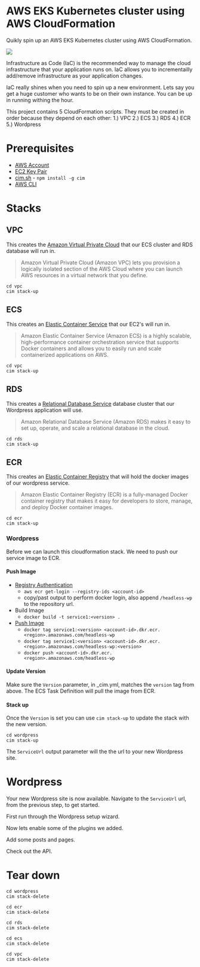 # AWS EKS Kubernetes cluster using AWS CloudFormation
Quikly spin up an AWS EKS Kubernetes cluster using AWS CloudFormation.

[![](architecture.png)](architecture.png)

Infrastructure as Code (IaC) is the recommended way to manage the cloud infrastructure that your
application runs on.  IaC allows you to incrementailly add/remove infrastructure as your application changes.

IaC really shines when you need to spin up a new environment.  Lets say you get a huge customer who wants
to be on their own instance.  You can be up in running withing the hour.

This project contains 5 CloudFormation scripts.  They must be created in order because they depend on each other:
1.) VPC
2.) ECS
3.) RDS
4.) ECR
5.) Wordpress

# Prerequisites
- [AWS Account](https://aws.amazon.com/)
- [EC2 Key Pair](https://console.aws.amazon.com/ec2/v2/home)
- [cim.sh](https://cim.sh/) - `npm install -g cim`
- [AWS CLI](https://docs.aws.amazon.com/cli/latest/userguide/installing.html) 


# Stacks

## VPC
This creates the [Amazon Virtual Private Cloud](https://aws.amazon.com/vpc/) that our ECS cluster and RDS database will run in.  
> Amazon Virtual Private Cloud (Amazon VPC) lets you provision a logically isolated section of the AWS Cloud where you can launch AWS resources in a virtual network that you define. 
```
cd vpc
cim stack-up
```

## ECS
This creates an [Elastic Container Service](https://aws.amazon.com/ecs/) that our EC2's will run in.
> Amazon Elastic Container Service (Amazon ECS) is a highly scalable, high-performance container orchestration service that supports Docker containers and allows you to easily run and scale containerized applications on AWS.
```
cd vpc
cim stack-up
```

## RDS
This creates a [Relational Database Service](https://aws.amazon.com/rds/) database cluster that our Wordpress application will use.
> Amazon Relational Database Service (Amazon RDS) makes it easy to set up, operate, and scale a relational database in the cloud.
```
cd rds
cim stack-up
```

## ECR
This creates an [Elastic Container Registry](https://aws.amazon.com/ecr/) that will hold the docker images of our wordpress service.
> Amazon Elastic Container Registry (ECR) is a fully-managed Docker container registry that makes it easy for developers to store, manage, and deploy Docker container images.
```
cd ecr
cim stack-up
```

### Wordpress
Before we can launch this cloudformation stack.  We need to push our service image to ECR.
#### Push Image
- [Registry Authentication](http://docs.aws.amazon.com/AmazonECR/latest/userguide/Registries.html#registry_auth)
  - `aws ecr get-login --registry-ids <account-id>`
  - copy/past output to perform docker login,  also append `/headless-wp` to the repository url.
- Build Image
  - `docker build -t service1:<version> .`
- [Push Image](http://docs.aws.amazon.com/AmazonECR/latest/userguide/docker-push-ecr-image.html)
  - `docker tag service1:<version> <account-id>.dkr.ecr.<region>.amazonaws.com/headless-wp`
  - `docker tag service1:<version> <account-id>.dkr.ecr.<region>.amazonaws.com/headless-wp:<version>`
  - `docker push <account-id>.dkr.ecr.<region>.amazonaws.com/headless-wp`

#### Update Version
Make sure the `Version` parameter, in _cim.yml, matches the `version` tag from above.  The ECS Task Definition will pull the image from ECR.

#### Stack up
Once the `Version` is set you can use `cim stack-up` to update the stack with the new version.

```
cd wordpress
cim stack-up
```

The `ServiceUrl` output parameter will the the url to your new Wordpress site.

# Wordpress
Your new Wordpress site is now available.  Navigate to the `ServiceUrl` url, from the previous step, to get started.

First run through the Wordpress setup wizard.

Now lets enable some of the plugins we added.

Add some posts and pages.

Check out the API.

# Tear down
```
cd wordpress
cim stack-delete

cd ecr
cim stack-delete

cd rds
cim stack-delete

cd ecs
cim stack-delete

cd vpc
cim stack-delete
```